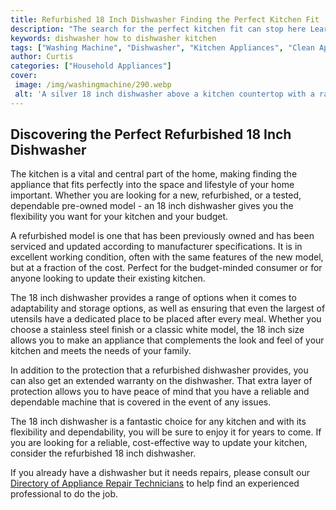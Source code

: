 ```yaml
---
title: Refurbished 18 Inch Dishwasher Finding the Perfect Kitchen Fit
description: "The search for the perfect kitchen fit can stop here Learn about the advantages of a refurbished 18 inch dishwasher and how it could be the perfect fit for your kitchen"
keywords: dishwasher how to dishwasher kitchen
tags: ["Washing Machine", "Dishwasher", "Kitchen Appliances", "Clean Appliance", "Appliance Guide"]
author: Curtis
categories: ["Household Appliances"]
cover: 
 image: /img/washingmachine/290.webp
 alt: 'A silver 18 inch dishwasher above a kitchen countertop with a range of kitchen appliances to illustrate the blog post - Refurbished 18 Inch Dishwasher How to Find the Perfect Dishwasher for Your Kitchen'
---
```

## Discovering the Perfect Refurbished 18 Inch Dishwasher
The kitchen is a vital and central part of the home, making finding the appliance that fits perfectly into the space and lifestyle of your home important. Whether you are looking for a new, refurbished, or a tested, dependable pre-owned model - an 18 inch dishwasher gives you the flexibility you want for your kitchen and your budget. 

A refurbished model is one that has been previously owned and has been serviced and updated according to manufacturer specifications. It is in excellent working condition, often with the same features of the new model, but at a fraction of the cost. Perfect for the budget-minded consumer or for anyone looking to update their existing kitchen.

The 18 inch dishwasher provides a range of options when it comes to adaptability and storage options, as well as ensuring that even the largest of utensils have a dedicated place to be placed after every meal. Whether you choose a stainless steel finish or a classic white model, the 18 inch size allows you to make an appliance that complements the look and feel of your kitchen and meets the needs of your family.

In addition to the protection that a refurbished dishwasher provides, you can also get an extended warranty on the dishwasher. That extra layer of protection allows you to have peace of mind that you have a reliable and dependable machine that is covered in the event of any issues.

The 18 inch dishwasher is a fantastic choice for any kitchen and with its flexibility and dependability, you will be sure to enjoy it for years to come. If you are looking for a reliable, cost-effective way to update your kitchen, consider the refurbished 18 inch dishwasher.

If you already have a dishwasher but it needs repairs, please consult our [Directory of Appliance Repair Technicians](./pages/appliance-repair-technicians) to help find an experienced professional to do the job.
